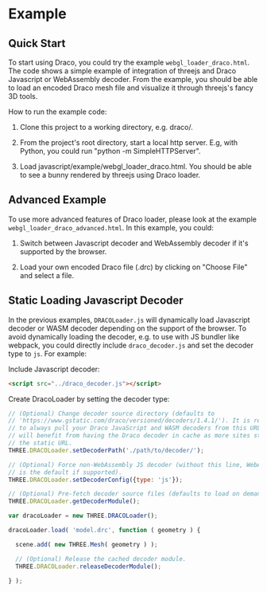# Example

## Quick Start

To start using Draco, you could try the example `webgl_loader_draco.html`. The
code shows a simple example of integration of threejs and Draco Javascript or
WebAssembly decoder. From the example, you should be able to load an encoded
Draco mesh file and visualize it through threejs's fancy 3D tools.

How to run the example code:

1. Clone this project to a working directory, e.g. draco/.

2. From the project's root directory, start a local http server. E.g, with
Python, you could run "python -m SimpleHTTPServer".

3. Load javascript/example/webgl_loader_draco.html. You should be able to see a
bunny rendered by threejs using Draco loader.

## Advanced Example

To use more advanced features of Draco loader, please look at the example
`webgl_loader_draco_advanced.html`. In this example, you could:

1. Switch between Javascript decoder and WebAssembly decoder if it's supported
by the browser.

2. Load your own encoded Draco file (.drc) by clicking on "Choose File" and
select a file.

## Static Loading Javascript Decoder

In the previous examples, `DRACOLoader.js` will dynamically load Javascript
decoder or WASM decoder depending on the support of the browser. To avoid
dynamically loading the decoder, e.g. to use with JS bundler like webpack, you
could directly include `draco_decoder.js` and set the decoder type to `js`. For
example:

Include Javascript decoder:

```html
<script src="../draco_decoder.js"></script>
```

Create DracoLoader by setting the decoder type:

```js
// (Optional) Change decoder source directory (defaults to
// 'https://www.gstatic.com/draco/versioned/decoders/1.4.1/'). It is recommended
// to always pull your Draco JavaScript and WASM decoders from this URL. Users
// will benefit from having the Draco decoder in cache as more sites start using
// the static URL.
THREE.DRACOLoader.setDecoderPath('./path/to/decoder/');

// (Optional) Force non-WebAssembly JS decoder (without this line, WebAssembly
// is the default if supported).
THREE.DRACOLoader.setDecoderConfig({type: 'js'});

// (Optional) Pre-fetch decoder source files (defaults to load on demand).
THREE.DRACOLoader.getDecoderModule();

var dracoLoader = new THREE.DRACOLoader();

dracoLoader.load( 'model.drc', function ( geometry ) {

  scene.add( new THREE.Mesh( geometry ) );

  // (Optional) Release the cached decoder module.
  THREE.DRACOLoader.releaseDecoderModule();

} );
```
